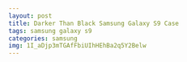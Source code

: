 ```yaml
---
layout: post
title: Darker Than Black Samsung Galaxy S9 Case
tags: samsung galaxy s9
categories: samsung
img: 1I_aDjp3mTGAfFbiUIhHEhBa2q5Y2Belw
---
```

